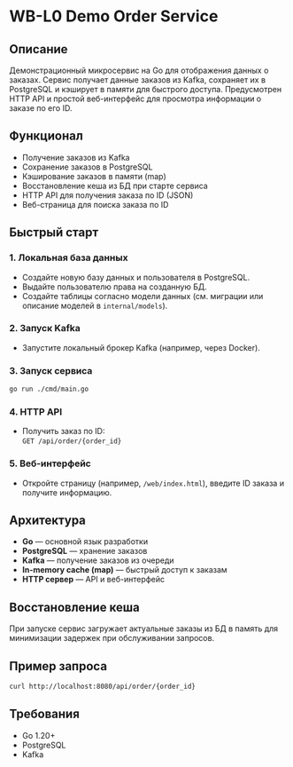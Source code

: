# WB-L0 Demo Order Service

## Описание

Демонстрационный микросервис на Go для отображения данных о заказах. Сервис получает данные заказов из Kafka, сохраняет их в PostgreSQL и кэширует в памяти для быстрого доступа. Предусмотрен HTTP API и простой веб-интерфейс для просмотра информации о заказе по его ID.

## Функционал

- Получение заказов из Kafka
- Сохранение заказов в PostgreSQL
- Кэширование заказов в памяти (map)
- Восстановление кеша из БД при старте сервиса
- HTTP API для получения заказа по ID (JSON)
- Веб-страница для поиска заказа по ID

## Быстрый старт

### 1. Локальная база данных

- Создайте новую базу данных и пользователя в PostgreSQL.
- Выдайте пользователю права на созданную БД.
- Создайте таблицы согласно модели данных (см. миграции или описание моделей в `internal/models`).

### 2. Запуск Kafka

- Запустите локальный брокер Kafka (например, через Docker).

### 3. Запуск сервиса

```bash
go run ./cmd/main.go
```

### 4. HTTP API

- Получить заказ по ID:  
  `GET /api/order/{order_id}`

### 5. Веб-интерфейс

- Откройте страницу (например, `/web/index.html`), введите ID заказа и получите информацию.

## Архитектура

- **Go** — основной язык разработки
- **PostgreSQL** — хранение заказов
- **Kafka** — получение заказов из очереди
- **In-memory cache (map)** — быстрый доступ к заказам
- **HTTP сервер** — API и веб-интерфейс

## Восстановление кеша

При запуске сервис загружает актуальные заказы из БД в память для минимизации задержек при обслуживании запросов.

## Пример запроса

```bash
curl http://localhost:8080/api/order/{order_id}
```

## Требования

- Go 1.20+
- PostgreSQL
- Kafka
